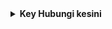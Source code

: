  </details>
<details>
    <summary><b> Key Hubungi kesini </b></summary><br/>

 <a href="https://www.facebook.com/profile.php?id=100086675272346"> Facebook</a> OR
 <a href="https://t.me/agathasangkata"> Telegram</a>

</p>
</details>
